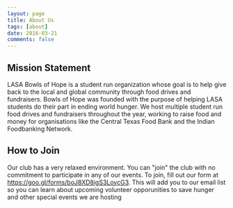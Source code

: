 ```yaml
---
layout: page
title: About Us
tags: [about]
date: 2016-03-21
comments: false
---
```

   

## Mission Statement
LASA Bowls of Hope is a student run organization whose goal is to help give back to the local and global community through food drives and fundraisers. Bowls of Hope was founded with the purpose of helping LASA students do their part in ending world hunger. We host multiple student run food drives and fundraisers throughout the year, working to raise food and money for organisations like the Central Texas Food Bank and the Indian Foodbanking Network. 

## How to Join
Our club has a very relaxed environment. You can "join" the club with no commitment to participate in any of our events. To join, fill out our form at https://goo.gl/forms/boJ8XD8igS3LoycG3. This will add you to our email list so you can learn about upcoming volunteer opporunities to save hunger and other special events we are hosting

